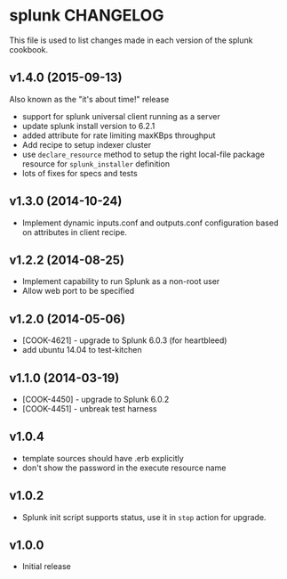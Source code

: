 splunk CHANGELOG
================
This file is used to list changes made in each version of the splunk cookbook.

v1.4.0 (2015-09-13)
-------------------

Also known as the "it's about time!" release

- support for splunk universal client running as a server
- update splunk install version to 6.2.1
- added attribute for rate limiting maxKBps throughput
- Add recipe to setup indexer cluster
- use `declare_resource` method to setup the right local-file package resource for `splunk_installer` definition
- lots of fixes for specs and tests

v1.3.0 (2014-10-24)
-------------------

- Implement dynamic inputs.conf and outputs.conf configuration based on attributes in client recipe.

v1.2.2 (2014-08-25)
-------------------

- Implement capability to run Splunk as a non-root user
- Allow web port to be specified

v1.2.0 (2014-05-06)
-------------------
- [COOK-4621] - upgrade to Splunk 6.0.3 (for heartbleed)
- add ubuntu 14.04 to test-kitchen

v1.1.0 (2014-03-19)
-------------------
- [COOK-4450] - upgrade to Splunk 6.0.2
- [COOK-4451] - unbreak test harness

v1.0.4
------
- template sources should have .erb explicitly
- don't show the password in the execute resource name

v1.0.2
------
- Splunk init script supports status, use it in `stop` action for upgrade.

v1.0.0
-----
- Initial release

